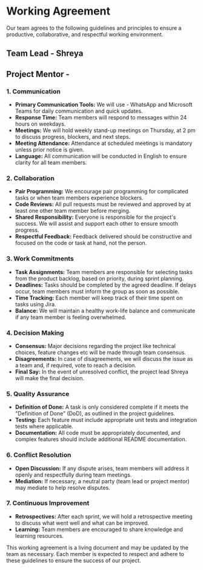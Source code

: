  # Working Agreement

Our team agrees to the following guidelines and principles to ensure a productive, collaborative, and respectful working environment.

## Team Lead - Shreya                                                  
## Project Mentor - 

### 1. **Communication**
   - **Primary Communication Tools:** We will use - WhatsApp and Microsoft Teams for daily communication and quick updates.
   - **Response Time:** Team members will respond to messages within 24 hours on weekdays.
   - **Meetings:** We will hold weekly stand-up meetings on Thursday, at 2 pm to discuss progress, blockers, and next steps.
   - **Meeting Attendance:** Attendance at scheduled meetings is mandatory unless prior notice is given.
   - **Language:** All communication will be conducted in English to ensure clarity for all team members.


### 2. **Collaboration**
   - **Pair Programming:** We encourage pair programming for complicated tasks or when team members experience blockers.
   - **Code Reviews:** All pull requests must be reviewed and approved by at least one other team member before merging.
   - **Shared Responsibility:** Everyone is responsible for the project's success. We will assist and support each other to ensure smooth progress.
   - **Respectful Feedback:** Feedback delivered should be constructive and focused on the code or task at hand, not the person.

### 3. **Work Commitments**
   - **Task Assignments:** Team members are responsible for selecting tasks from the product backlog, based on priority, during sprint planning.
   - **Deadlines:** Tasks should be completed by the agreed deadline. If delays occur, team members must inform the group as soon as possible.
   - **Time Tracking:** Each member will keep track of their time spent on tasks using Jira.
   - **Balance:** We will maintain a healthy work-life balance and communicate if any team member is feeling overwhelmed.


### 4. **Decision Making**
   - **Consensus:** Major decisions regarding the project like technical choices, feature changes etc will be made through team consensus.
   - **Disagreements:** In case of disagreements, we will discuss the issue as a team and, if required, vote to reach a decision.
   - **Final Say:** In the event of unresolved conflict, the project lead Shreya will make the final decision.


### 5. **Quality Assurance**
   - **Definition of Done:** A task is only considered complete if it meets the "Definition of Done" (DoD), as outlined in the project guidelines.
   - **Testing:** Each feature must include appropriate unit tests and integration tests where applicable.
   - **Documentation:** All code must be appropriately documented, and complex features should include additional README documentation.


### 6. **Conflict Resolution**
   - **Open Discussion:** If any dispute arises, team members will address it openly and respectfully during team meetings.
   - **Mediation:** If necessary, a neutral party (team lead or project mentor) may mediate to help resolve disputes.


### 7. **Continuous Improvement**
   - **Retrospectives:** After each sprint, we will hold a retrospective meeting to discuss what went well and what can be improved.
   - **Learning:** Team members are encouraged to share knowledge and learning resources.



This working agreement is a living document and may be updated by the team as necessary. Each member is expected to respect and adhere to these guidelines to ensure the success of our project.

